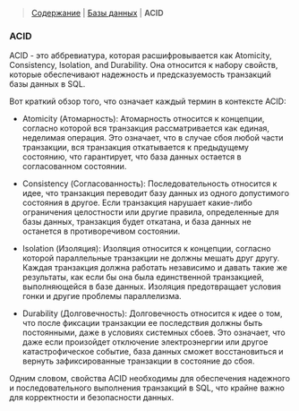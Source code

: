 > [Содержание](../../index.md) | [Базы данных](README.md) | **ACID**

### **ACID**

ACID - это аббревиатура, которая расшифровывается как Atomicity, Consistency, Isolation, and Durability. Она относится к набору свойств, которые обеспечивают надежность и предсказуемость транзакций базы данных в SQL.

Вот краткий обзор того, что означает каждый термин в контексте ACID:

- Atomicity (Атомарность): Атомарность относится к концепции, согласно которой вся транзакция рассматривается как единая, неделимая операция. Это означает, что в случае сбоя любой части транзакции, вся транзакция откатывается к предыдущему состоянию, что гарантирует, что база данных остается в согласованном состоянии.

- Consistency (Согласованность): Последовательность относится к идее, что транзакция переводит базу данных из одного допустимого состояния в другое. Если транзакция нарушает какие-либо ограничения целостности или другие правила, определенные для базы данных, транзакция будет откатана, и база данных не останется в противоречивом состоянии.

- Isolation (Изоляция): Изоляция относится к концепции, согласно которой параллельные транзакции не должны мешать друг другу. Каждая транзакция должна работать независимо и давать такие же результаты, как если бы она была единственной транзакцией, выполняющейся в базе данных. Изоляция предотвращает условия гонки и другие проблемы параллелизма.

- Durability (Долговечность): Долговечность относится к идее о том, что после фиксации транзакции ее последствия должны быть постоянными, даже в условиях системных сбоев. Это означает, что даже если произойдет отключение электроэнергии или другое катастрофическое событие, база данных сможет восстановиться и вернуть зафиксированные транзакции в состояние до сбоя.

Одним словом, свойства ACID необходимы для обеспечения надежного и последовательного выполнения транзакций в SQL, что крайне важно для корректности и безопасности данных.

